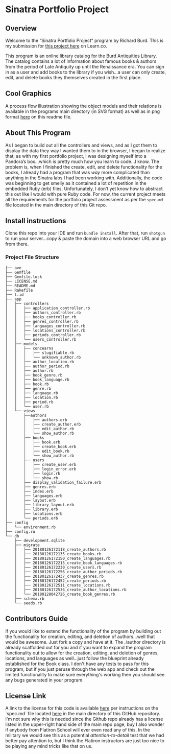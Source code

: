 # Sinatra Portfolio Project

## Overview

<p class='util--hide'>Welcome to the “Sinatra Portfolio Project” program by Richard Burd.  This is my submission for <a href='https://github.com/learn-co-students/sinatra-cms-app-assessment-v-000'>this project here</a> on Learn.co.</p> This program is an online library catalog for the Burd Antiquities Library.  The catalog contains a lot of information about famous books & authors from the period of Late Antiquity up until the Renaissance era.  You can sign in as a user and add books to the library if you wish...a user can only create, edit, and delete books they themselves created in the first place.</p>

## Cool Graphics

<p class='util--hide'> A process flow illustration showing the object models and their relations is available in the programs main directory (in SVG format) as well as in png format <a href='https://i.imgur.com/cYaObY2.png'>here</a> on this readme file.</p>

## About This Program

As I began to build out all the controllers and views, and as I got them to display the data they way I wanted them to in the browser, I began to realize that, as with my first portfolio project, I was designing myself into a Pandora’s box…which is pretty much how you learn to code…I know.  The problem is, when I finished the create, edit, and delete functionality for the books, I already had a program that was <i>way</i> more complicated than anything in the Sinatra labs I had been working with.  Additionally, the code was beginning to get smelly as it contained a lot of repetition in the embedded Ruby (erb) files.  Unfortunately, I don’t yet know how to abstract this out like I would with pure Ruby code.  For now, the current project meets all the requirements for the portfolio project assessment as per the `spec.md` file located in the main directory of this Git repo.

## Install instructions

Clone this repo into your IDE and run `bundle install`.  After that, run `shotgun` to run your server...copy & paste the domain into a web browser URL and go from there.

### Project File Structure
```
├── ave_
├── Gemfile
├── Gemfile.lock
├── LICENSE.md
├── README.md
├── Rakefile
├── t.id
├── app
│   ├── controllers
│   │   ├── application_controller.rb
│   │   ├── authors_controller.rb
│   │   ├── books_controller.rb
│   │   ├── genres_controller.rb
│   │   ├── languages_controller.rb
│   │   ├── locations_controller.rb
│   │   ├── periods_controller.rb
│   │   └── users_controller.rb
│   ├── models
│   │   ├── concearns
│   │   │   ├── slugifiable.rb
│   │   │   └── unknown_author.rb
│   │   ├── author_location.rb
│   │   ├── author_period.rb
│   │   ├── author.rb
│   │   ├── book_genre.rb
│   │   ├── book_language.rb
│   │   ├── book.rb
│   │   ├── genre.rb
│   │   ├── language.rb
│   │   ├── location.rb
│   │   ├── period.rb
│   │   └── user.rb
│   └── views
│       ├──authors
│       │   ├── authors.erb
│       │   ├── create_author.erb
│       │   ├── edit_author.rb
│       │   └── show_author.rb
│       ├── books
│       │   ├── book.erb
│       │   ├── create_book.erb
│       │   ├── edit_book.rb
│       │   └── show_author.rb
│       ├── users
│       │   ├── create_user.erb
│       │   ├── login_error.erb
│       │   ├── login.rb
│       │   └── show.rb
│       ├── display_validation_failure.erb
│       ├── genres.erb
│       ├── index.erb
│       ├── languages.erb
│       ├── layout.erb
│       ├── library_layout.erb
│       ├── library.erb
│       ├── locations.erb
│       └── periods.erb
├── config
│   └── environment.rb
├── config.ru
└── db
    ├── development.sqlite
    ├── migrate
    │   ├── 20180126172118_create_authors.rb
    │   ├── 20180126172135_create_books.rb
    │   ├── 20180126172150_create_languages.rb
    │   ├── 20180126172215_create_book_languages.rb
    │   ├── 20180126172230_create_users.rb
    │   ├── 20180126172256_create_author_periods.rb
    │   ├── 20180126172437_create_genres.rb
    │   ├── 20180126172452_create_periods.rb
    │   ├── 20180126172511_create_locations.rb
    │   ├── 20180126172536_create_author_locations.rb
    │   └── 20180128042726_create_book_genres.rb
    ├── schema.rb
    └── seeds.rb
```

## Contributors Guide

If you would like to extend the functionality of the program by building out the functionality for creation, editing, and deletion of authors...well that would be awesome.  Just fork a copy and have at it.  The ./author directory is already scaffolded out for you and if you want to expand the program functionality out to allow for the creation, editing, and deletion of genres, locations, and languages as well...just follow the blueprint already established for the Book class.  I don't have any tests to pass for this program, but if you just peruse through the web app and check out the limited functionality to make sure everything's working then you should see any bugs generated in your program.

## License Link

<p class='util--hide'> A link to the license for this code is available <a href='https://www.gnu.org/licenses/gpl-3.0.en.html'>here</a> per instructions on the `spec.md` file located <a href='https://github.com/Richard-Burd/sinatra-portfolio-project/blob/master/spec.md'>here</a> in the main directory of this GitHub repository.  I'm not sure why this is needed since the Github repo already has a license listed in the upper-right hand side of the main repo page, buy I also wonder if anybody from Flatiron School will ever even read any of this.  In the military we would see this as a potential <i>attention-to-detail</i> test that we had better pay attention to, but I think the Flatiron instructors are just too nice to be playing any mind tricks like that on us.</p>
